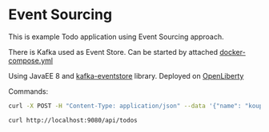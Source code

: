 # Event Sourcing

This is example Todo application using Event Sourcing approach.

There is Kafka used as Event Store. Can be started by attached [docker-compose.yml](docker-compose.yml)

Using JavaEE 8 and [kafka-eventstore](https://github.com/tonda100/eventstore-kafka) library. Deployed on [OpenLiberty](https://openliberty.io/)

Commands:
```bash
curl -X POST -H "Content-Type: application/json" --data '{"name": "koupit rohliky", "when": "nikdy"}'   http://localhost:9080/api/todos

curl http://localhost:9080/api/todos
```
